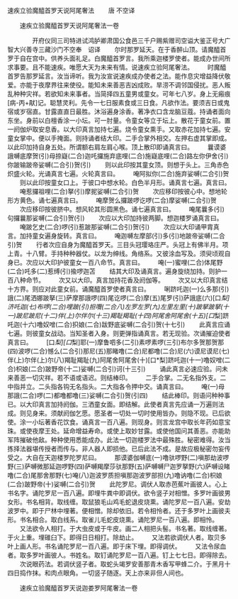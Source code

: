   速疾立验魔醯首罗天说阿尾奢法
　　唐 不空译




　　速疾立验魔醯首罗天说阿尾奢法一卷

　　　　开府仪同三司特进试鸿胪卿肃国公食邑三千户赐紫赠司空谥大鉴正号大广智大兴善寺三藏沙门不空奉　诏译
　　尔时那罗延天。在于香醉山顶。请魔醯首罗于自在宫中。供养头面礼足。白魔醯首罗言。我所乘迦楼罗使者。能成办世间所求事要。且不能速疾。唯愿大天为未来有情。说速疾立验阿尾奢法。
　　时魔醯首罗告那罗延言。汝当谛听。我为汝宣说速疾成办使者之法。能作息灾增益降伏敬爱。亦能于夜摩界往来使役。能知未来善恶吉凶成败。旱涝不调邻国侵扰。恶人叛乱种种灾祥。若欲知未来事者。当简择四五童男或童女。可年七八岁。身上无瘢痕[病-丙+猒]记。聪慧灵利。先令一七日服素食或三日食。凡欲作法。要须吉日或鬼宿或岁宿直。甘露直直日最胜。沐浴遍身涂香。著净衣口含龙脑豆蔻。持诵者面向东坐。身前以白檀香涂一小坛。可一肘量。令童女等立于坛上。散花于童女前。置一阏伽炉取安息香。以大印真言加持七遍。烧令童女熏手。又取赤花加持七遍。安童女掌中。便以手掩面。则持诵者结大印。二手合掌外相交。左押右虚其掌即成。以此印加持自身五处。所谓额右肩左肩心喉。顶上散印即诵真言曰。
　　曩谟婆誐嚩底摩贺(引)母捺嶷(二合)迦吒攞施弃底哩(二合)施嶷底哩(二合)路左你伊舍(引)你跛输跛帝娑嚩(二合引)贺(引)
　　则以此印按其童女顶。则想于头上。三角赤色炽盛火轮。光诵真言七遍。火轮真言曰。
　　唵阿拟你(二合)施弃娑嚩(二合引)贺
　　则以此印按童女口上。于彼口中想水轮。白色半月形。诵真言七遍。真言曰。
　　唵惹攞祖哩(二合)拏(引)摩抳娑嚩(二合引)贺
　　次应移印按彼心中。想地轮形方黄色。诵七遍真言曰。
　　唵摩贺么攞跛啰讫啰(二合)摩娑嚩(二合引)贺
　　次应移印按彼脐中。想风轮其形圆黑色。诵七遍真言曰。
　　唵尾曩多(引)句攞曩那娑嚩(二合引)贺(引)
　　次应以大印加持彼两脚。想迦楼罗诵真言曰。
　　唵跛乞史(二合)啰(引)惹跛那娑嚩(二合引)贺(引)
　　次应以大印诵甲胄真言。加持童女遍身旋转。真言曰。
　　唵迦嚩左摩部(引)多(引)地跛帝娑嚩(二合引)贺
　　行者次应自身为魔醯首罗天。三目头冠璎珞庄严。头冠上有佛半月。项上青。十八臂。手持种种器仗。以龙为绅线。角络系。又彼涂血写及。须臾顷观自身已。次应以大印护彼童女一百八命节。真言曰。
　　唵(一)蜜哩(二合)体尾野(二合)吒多(二)惹缚(引)揄啰迦苫
　　结其大印及诵真言。遍身旋绕加持。则护一百八种命节。
　　次又以大印。真言加持花香及阏伽等。
　　次又以大印真言结十方界。则应对此童女前。诵魔醯首罗使者真言曰。
　　唎跻吒迦(一)么多那(引)誐(二)尾洒娜跛拏(三)萨摩那誐啰(四)尾讫啰(二合)摩(五)尾罗(引)萨誐底(六)[口*梨]济吒迦(七)布啰(二合)哩跛(引)担囕(二合八)左罗左罗(九)左里左里(十)跛拏跛拏(十一)跛尼跛尼(十二)伴(上)尔伴尔(十三)羯耻羯耻(十四)阿尾舍阿尾舍(十五)[口*梨]跻吒迦(十六)噜奴噌(二合)抧娘(二合)跋野底娑嚩(二合引)贺(十七引)
　　此真言应诵七遍。则彼童女战动。当知圣者入身。则更弹指诵真言。若无现验。次诵摧迫使者真言曰。
　　[口*梨][口*梨]耶(一)摩鲁呬多(二引)素啰素啰(三引)布尔多贺那贺那(四)波啰(二合)憾么(二合引)那尼(五)那睹噜(二合)尼都噜(二合)尼(六)谟尼谟尼(七)伴(上)尔伴(上)尔(八)羯耻羯耻(九)阿尾舍阿尾舍(十)[口*梨]跻吒迦(十一)噜奴噌(二合)枳娘(二合)跛野帝(十二)娑嚩(二合引)诃(十三引)
　　诵此真言必速应验。问未来善恶一切灾祥。若不语或语迟。则结棒印。
　　二手合掌。二无名指外支。二中指并立。二头指各钩无名指头。二大指各令押中交。诵真言曰。
　　唵(一)母那誐(二合)啰(二)都噜都噜(三)娑嚩(二合引)贺(引四)
　　结此棒印。则语问种种事已。以大印真言加持阏伽。三洒童女面。即结解。此使者真言先应诵一万遍则法成。则见身来。须献阏伽乞愿。愿圣者一切处一切时使用皆办。则隐不现。已后欲使。涂一小坛著香花饮食。诵真言一百八遍。则现身。则言龙宫中取长年药如意宝珠。或使夜摩王处。延命增益寿命。或使上取妙甘露。或使他国问其善恶。亦能助军阵摧破他敌。种种使用悉能成办。此法一切迦楼罗法中最殊胜。秘密难得。汝当拣择法器堪传授者而传与。非人器人即损他。已后此法不成。是故应极秘密勿妄传受之。大自在天迦楼罗陀罗尼曰。
　　那谟婆伽嚩底(一)噜驮啰野(二)嗔那劫波啰野(三)萨嚩微那延迦啰野(四)萨嚩羯摩莎驮那野(五)萨嚩嚩尸迦罗拏野(六)萨嚩设睹噜(二合)尾那舍那野(七)唵(八)迦波罗质担嗔那迦波罗部担(九)噜讷噜(二合)枳娘(二合)跛野帝(十)娑嚩(二合引)贺
　　此陀罗尼。调伏人取赤芭蕉叶画彼人。心上书名字。诵陀罗尼一百八遍。即埋牛粪中即调伏。欲令竖子对相憎。多罗叶画彼男女形。书名相背。取线缠。取鼠狼毛山鸡毛蛇退皮烧熏。诵陀罗尼一百八遍。安劫波罗中。即于尸林中埋著。便相憎。除却依旧。若令相怜者。还于多罗叶上画彼夫形。书名相合。取白线系。取雀儿毛蛇皮烧熏。诵陀罗尼一百八遍。即相怜。
　　又法欲令人相打。于大虫皮或于牛皮。画二人相把头髻。书名著。取线缠著。于火上重。埋碓臼下。即得日日相打。除劫止。
　　又法若欲调伏人者。取贝多叶上画人形。书名诵陀罗尼一百八遍。即于床下埋。即得调伏。
　　又法令尿血者。取多罗叶画彼人。书姓名。取钉诵陀罗尼一百八遍。钉上七七日。即得除去。
　　次说眼药法。若调伏竖子者。取蛇头竭罗安善那青木香写甲蜂二介。于黑月十四日捣作抹。和肉点眼角。一切竖子随逐。天上亦来非但人间也。

　　速疾立验魔醯首罗天说迦娄罗阿尾奢法一卷


